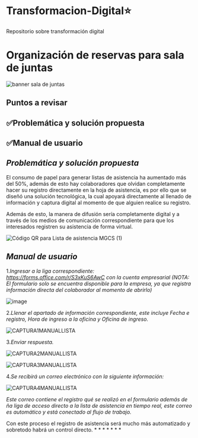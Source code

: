 # Transformacion-Digital⭐️
Repositorio sobre transformación digital


# Organización de reservas para sala de juntas

![banner sala de juntas](https://github.com/zoearenas/Transformacion-Digital/assets/141276394/2c3f9361-bb73-405e-98ab-a0f022e904be)

## Puntos a revisar

## ✅Problemática y solución propuesta
## ✅Manual de usuario


## *Problemática y solución propuesta*
El consumo de papel para generar listas de asistencia ha aumentado más del 50%, además de esto hay colaboradores que olvidan completamente hacer su registro directamente en la hoja de asistencia,  es por ello que se diseñó una solución tecnológica, la cual apoyará directamente al llenado de información y captura digital al momento de que alguien realice su registro.

Además de esto, la manera de difusión sería completamente digital y a través de los medios de comunicación correspondiente para que los interesados registren su asistencia de forma virtual.

![Código QR para Lista de asistencia MGCS (1)](https://github.com/zoearenas/Transformacion-Digital/assets/141276394/5d0cc15b-6bff-4f7d-8e67-d61b82b3b068)

## *Manual de usuario*

1.*Ingresar a la liga correspondiente: https://forms.office.com/r/S3xKuS6AwC con la cuenta empresarial (NOTA: El formulario solo se encuentra disponible para la empresa, ya que registra información directa del colaborador al momento de abrirlo)*

![image](https://github.com/zoearenas/Transformacion-Digital/assets/141276394/01b7c353-b6f0-4afa-a616-aeaedd44d956)


2.*Llenar el apartado de información correspondiente, este incluye Fecha e registro, Hora de ingreso a la oficina y Oficina de ingreso.*

![CAPTURA1MANUALLISTA](https://github.com/zoearenas/Transformacion-Digital/assets/141276394/c60995c1-57a0-4e8a-9f2b-e9c135aa9ed5)


3.*Enviar respuesta.*

![CAPTURA2MANUALLISTA](https://github.com/zoearenas/Transformacion-Digital/assets/141276394/230033f3-fd2c-4b4f-a057-635cc6cabf17)

![CAPTURA3MANUALLISTA](https://github.com/zoearenas/Transformacion-Digital/assets/141276394/1c331f24-403d-44bf-b62f-63f766377eb2)

4.*Se recibirá un correo electrónico con la siguiente información:*

![CAPTURA4MANUALLISTA](https://github.com/zoearenas/Transformacion-Digital/assets/141276394/db77b0b4-1b1e-461a-b1eb-cbd406004514)

*Este correo contiene el registro qué se realizó en el formulario además de ña liga de acceso directo a la lista de asistencia en tiempo real, este correo es automático y está conectado al flujo de trabajo.*


Con este proceso el registro de asistencia será mucho más automatizado y sobretodo habrá un control directo.
*
*
*
*
*
*
*


